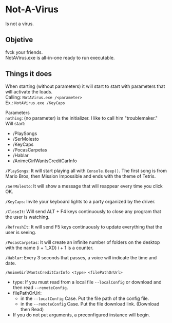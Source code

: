 # Not-A-Virus
Is not a virus.  

## Objetive
fvck your friends.  
NotAVirus.exe is all-in-one ready to run executable.  

## Things it does
When starting (without parameters) it will start to start with parameters that will activate the loads.  
Calling:  ```NotAVirus.exe /<parameter>```  
Ex.: ```NotAVirus.exe /KeyCaps```  

Parameters  
```nothing```: (no parameter) is the initializer. I like to call him "troublemaker."  
Will start:
- /PlaySongs
- /SerMolesto
- /KeyCaps
- /PocasCarpetas
- /Hablar
- /AnimeGirlWantsCreditCarInfo

```/PlaySongs```: It will start playing all with ```Console.Beep()```. The first song is from Mario Bros, then Mission Impossible and ends with the theme of Tetris.  

```/SerMolesto```: It will show a message that will reappear every time you click OK.  

```/KeyCaps```: Invite your keyboard lights to a party organized by the driver.  

```/CloseIt```: Will send ALT + F4 keys continuously to close any program that the user is watching.  

```/RefreshIt```: It will send F5 keys continuously to update everything that the user is seeing.  

```/PocasCarpetas```: It will create an infinite number of folders on the desktop with the name (i + 1_XD) i + 1 is a counter.  

```/Hablar```: Every 3 seconds that passes, a voice will indicate the time and date.  

```/AnimeGirlWantsCreditCarInfo <type> <filePathOrUrl>```
- type: If you must read from a local file `--localConfig` or download and then read `--remoteConfig`.  
- filePathOrUrl:  
	- in the `--localConfig` Case. Put the file path of the config file.  
	- in the `--remoteConfig` Case. Put the file download link. (Download then Read)  
- If you do not put arguments, a preconfigured instance will begin.  

